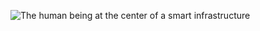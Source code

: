 ![The human being at the center of a smart infrastructure](https://raw.githubusercontent.com/eliona-smart-building-assistant/.github/blob/main/profile/eliona.png)
